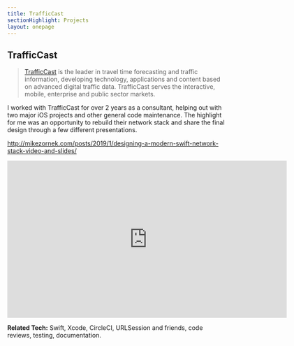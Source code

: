 ```yaml
---
title: TrafficCast
sectionHighlight: Projects
layout: onepage
---
```


## TrafficCast

> [TrafficCast](http://www.trafficcast.com/) is the leader in travel time forecasting and traffic information, developing technology, applications and content based on advanced digital traffic data. TrafficCast serves the interactive, mobile, enterprise and public sector markets.

I worked with TrafficCast for over 2 years as a consultant, helping out with two major iOS projects and other general code maintenance. The highlight for me was an opportunity to rebuild their network stack and share the final design through a few different presentations.

<http://mikezornek.com/posts/2019/1/designing-a-modern-swift-network-stack-video-and-slides/>

<iframe src="https://player.vimeo.com/video/311520171" width="640" height="360" frameborder="0" allow="autoplay; fullscreen" allowfullscreen></iframe>

**Related Tech:** Swift, Xcode, CircleCI, URLSession and friends, code reviews, testing, documentation. 
